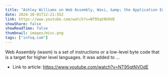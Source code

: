 ```yaml
---
title: "Ashley Williams on Web Assembly, Wasi, &amp; the Application Edge*"
date: 2024-10-01T12:21:55Z
link: https://www.youtube.com/watch?v=NT95qtNVOdE
showShare: false
showReadTime: false
thumbnail: images/misc.png
tags: ["infoq.com"]
---
```

Web Assembly (wasm) is a set of instructions or a low-level byte code that is a target for higher level languages. It was added to ...

- Link to article: https://www.youtube.com/watch?v=NT95qtNVOdE